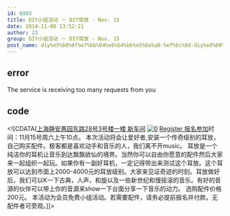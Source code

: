 ```yaml
---
id: 6993
title: DIY小组活动 － DIY耳放 - Nov. 15
date: 2014-11-08 13:52:21
author: 23
group: DIY小组活动 － DIY耳放 - Nov. 15
post_name: diy%e5%b0%8f%e7%bb%84%e6%b4%bb%e5%8a%a8-%ef%bc%8d-diy%e8%80%b3%e6%94%be
---
```


## error
The service is receiving too many requests from you

## code
 <!\[CDATA\[[上海静安愚园东路28号3号楼一楼 新车间](http://xinchejian.huodongxing.com/event/map/5244063275800) [![0](http://xinchejian.com/wp-content/uploads/2014/11/0-290x290.jpg)](http://139.162.84.35/wp-content/uploads/2014/11/0.jpg) [Register 报名参加](http://www.huodongxing.com/event/3255247748600 "立即报名")时间：11月15号周六上午10点。 本次活动将会让爱好者,安装一个传奇级别的耳放，自己购买配件。极客都是喜欢动手和音乐的人，我们离不开music。 耳放是一个纯洁你的耳机让音乐到达飘飘欲仙的境界。当然你可以自由你愿意的配件然后大家来一起组织一起玩。如果你有一副好耳机，一定记得带出来测试这个耳放。这个耳放可以达到市面上2000-4000元的耳放级别。大家来见证奇迹的时刻。耳放做好后，我们可以K一下古典，人声，和旋以及一些新世纪和慢摇滚的音乐。有好的音源的伙伴可以带上你的音源来show一下台面分享一下音乐的动力。 选购配件价格200元。 本活动为会员免费小组活动。若需要配件，请务必提前报名并付款。无配件者可旁观。\]\]> 

